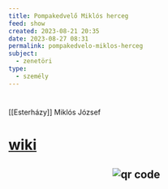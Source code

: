 ```yaml
---
title: Pompakedvelő Miklós herceg
feed: show
created: 2023-08-21 20:35
date: 2023-08-27 08:31
permalink: pompakedvelo-miklos-herceg
subject:
  - zenetöri
type:
  - személy
---
```

#

[[Esterházy]] Miklós József

# [wiki](https://www.wikiwand.com/hu/Esterh%C3%A1zy_Mikl%C3%B3s_J%C3%B3zsef?wprov=srpw1_0)




## <p style="text-align: center;"><img src="https://chart.googleapis.com/chart?cht=qr&chl=https://notes.andrasdenes.com/pompakedvelo-miklos-herceg&chs=180x180&choe=UTF-8&chld=L|2" alt="qr code"></p>

